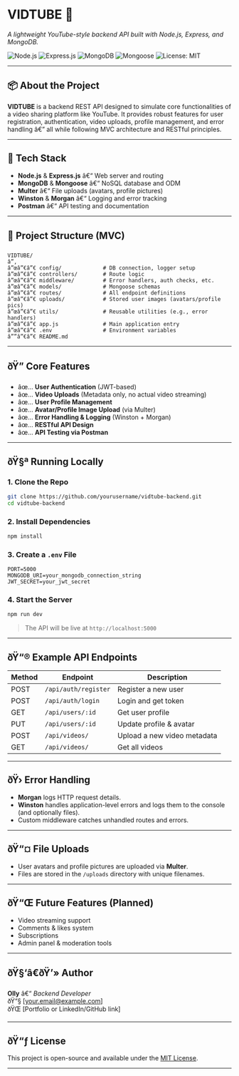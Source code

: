# VIDTUBE 🎥  
*A lightweight YouTube-style backend API built with Node.js, Express, and MongoDB.*

![Node.js](https://img.shields.io/badge/Node.js-339933?style=for-the-badge&logo=nodedotjs&logoColor=white)
![Express.js](https://img.shields.io/badge/Express.js-000000?style=for-the-badge&logo=express&logoColor=white)
![MongoDB](https://img.shields.io/badge/MongoDB-4EA94B?style=for-the-badge&logo=mongodb&logoColor=white)
![Mongoose](https://img.shields.io/badge/Mongoose-880000?style=for-the-badge&logo=mongoose&logoColor=white)
![License: MIT](https://img.shields.io/badge/License-MIT-yellow.svg?style=for-the-badge)

---

## 📦 About the Project

**VIDTUBE** is a backend REST API designed to simulate core functionalities of a video sharing platform like YouTube. It provides robust features for user registration, authentication, video uploads, profile management, and error handling â€” all while following MVC architecture and RESTful principles.

---

## 🚀 Tech Stack

- **Node.js** & **Express.js** â€“ Web server and routing
- **MongoDB** & **Mongoose** â€“ NoSQL database and ODM
- **Multer** â€“ File uploads (avatars, profile pictures)
- **Winston** & **Morgan** â€“ Logging and error tracking
- **Postman** â€“ API testing and documentation

---

## 📁 Project Structure (MVC)

```
VIDTUBE/
â”‚
â”œâ”€â”€ config/             # DB connection, logger setup
â”œâ”€â”€ controllers/        # Route logic
â”œâ”€â”€ middleware/         # Error handlers, auth checks, etc.
â”œâ”€â”€ models/             # Mongoose schemas
â”œâ”€â”€ routes/             # All endpoint definitions
â”œâ”€â”€ uploads/            # Stored user images (avatars/profile pics)
â”œâ”€â”€ utils/              # Reusable utilities (e.g., error handlers)
â”œâ”€â”€ app.js              # Main application entry
â”œâ”€â”€ .env                # Environment variables
â””â”€â”€ README.md
```

---

## ðŸ” Core Features

- âœ… **User Authentication** (JWT-based)
- âœ… **Video Uploads** (Metadata only, no actual video streaming)
- âœ… **User Profile Management**
- âœ… **Avatar/Profile Image Upload** (via Multer)
- âœ… **Error Handling & Logging** (Winston + Morgan)
- âœ… **RESTful API Design**
- âœ… **API Testing via Postman**

---

## ðŸ§ª Running Locally

### 1. Clone the Repo

```bash
git clone https://github.com/yourusername/vidtube-backend.git
cd vidtube-backend
```

### 2. Install Dependencies

```bash
npm install
```

### 3. Create a `.env` File

```env
PORT=5000
MONGODB_URI=your_mongodb_connection_string
JWT_SECRET=your_jwt_secret
```

### 4. Start the Server

```bash
npm run dev
```

> The API will be live at `http://localhost:5000`

---

## ðŸ“® Example API Endpoints

| Method | Endpoint               | Description                 |
|--------|------------------------|-----------------------------|
| POST   | `/api/auth/register`   | Register a new user         |
| POST   | `/api/auth/login`      | Login and get token         |
| GET    | `/api/users/:id`       | Get user profile            |
| PUT    | `/api/users/:id`       | Update profile & avatar     |
| POST   | `/api/videos/`         | Upload a new video metadata |
| GET    | `/api/videos/`         | Get all videos              |

---

## ðŸ›  Error Handling

- **Morgan** logs HTTP request details.
- **Winston** handles application-level errors and logs them to the console (and optionally files).
- Custom middleware catches unhandled routes and errors.

---

## ðŸ“¤ File Uploads

- User avatars and profile pictures are uploaded via **Multer**.
- Files are stored in the `/uploads` directory with unique filenames.

---

## ðŸ“Œ Future Features (Planned)

- Video streaming support
- Comments & likes system
- Subscriptions
- Admin panel & moderation tools

---

## ðŸ§‘â€ðŸ’» Author

**Olly** â€“ *Backend Developer*  
ðŸ“§ [your.email@example.com]  
ðŸŒ [Portfolio or LinkedIn/GitHub link]

---

## ðŸ“ƒ License

This project is open-source and available under the [MIT License](LICENSE).

---